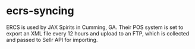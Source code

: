 # ecrs-syncing
ERCS is used by JAX Spirits in Cumming, GA. Their POS system is set to export an XML file every 12 hours and upload to an FTP, which is collected and passed to Sellr API for importing.
